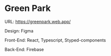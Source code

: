 # Green Park
<p>URL: <a href="https://greenpark.web.app/">https://greenpark.web.app/</a></p>

<p>Design: Figma</p>
<p>Front-End: React, Typescript, Styped-components</p>
<p>Back-End: Firebase</p>
